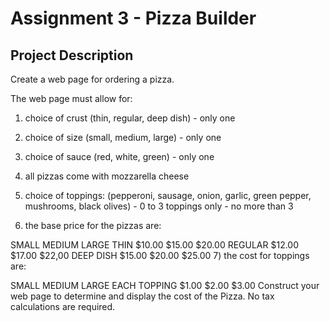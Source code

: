 # Assignment 3 - Pizza Builder

## Project Description
Create a web page for ordering a pizza.

The web page must allow for:

1) choice of crust (thin, regular, deep dish)  - only one

2) choice of size (small, medium, large)  - only one

3) choice of sauce (red, white, green)  - only one

4) all pizzas come with mozzarella cheese

5) choice of toppings:  (pepperoni, sausage, onion, garlic, green pepper, mushrooms, black olives) - 0 to 3 toppings only - no more than 3

6) the base price for the pizzas are:

SMALL	MEDIUM	LARGE
THIN	$10.00	$15.00	$20.00
REGULAR	$12.00	$17.00	$22,00
DEEP DISH	$15.00	$20.00	$25.00
7) the cost for toppings are:

SMALL	MEDIUM	LARGE
EACH TOPPING	$1.00	$2.00	$3.00
Construct your web page to determine and display the cost of the Pizza.   No tax calculations are required.
